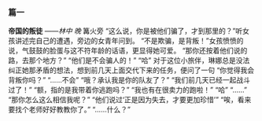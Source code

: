 ### 篇一
 **帝国的叛徒**
_——林中 晚_
    篝火旁
“这么说，你是被他们骗了，才到那里的？”听女孩讲述完自己的遭遇，旁边的女青年问到。
“不是欺骗，是背叛！”女孩愤愤的说，气鼓鼓的脸蛋与这不符年龄的话语，更显得她可爱。
“那你还按着他们说的路，去那个地方？”
“他们是不会骗人的！”
“哈”
对于这位小旅伴，琳娜总是没法纠正她那矛盾的想法，想到前几天上面交代下来的任务，便问了一句
“你觉得我会背叛你吗？”
“……不会”
“哦？承认我是你的队友了？”
“我们前几天已经一起战斗过了！”
“额，指的是我带着你逃跑吗？”
“我也有在很卖力的跑啦！”
“哈”
“……”
“那你怎么这么相信我呢？”
“他们说过‘正是因为失去，才要更加珍惜’”
“唉，看来要找个老师好好教教你了。”
“……什么？”